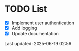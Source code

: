 # TODO List

- [x] Implement user authentication
- [x] Add logging
- [x] Update documentation

Last updated: 2025-06-19 02:56
